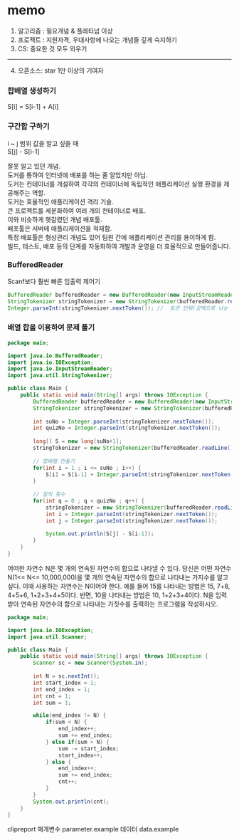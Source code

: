memo
===
1. 알고리즘 : 필요개념 & 플레티넘 이상
2. 프로젝트 : 지원자격, 우대사항에 나오는 개념들 깊게 숙지하기
3. CS: 중요한 것 모두 외우기
----------------------------------------------------  
4. 오픈소스: star 1만 이상의 기여자  

### 합배열 생성하기
S[i] = S[i-1] + A[i]
### 구간합 구하기
i ~ j 범위 값을 알고 싶을 때  
S[j] - S[i-1]

잘못 알고 있던 개념.  
도커를 통하여 인터넷에 배포를 하는 줄 알았지만 아님.  
도커는 컨테이너를 개설하여 각각의 컨테이너에 독립적인 애플리케이션 실행 환경을 제공해주는 역할.  
도커는 효율적인 애플리케이션 격리 기술.  
큰 프로젝트를 세분화하여 여러 개의 컨테이너로 배포.  
이와 비슷하게 헷갈렸던 개념 배포툴.  
배포툴은 서버에 애플리케이션을 적재함.  
특정 배포툴은 형상관리 개념도 있어 팀원 간에 애플리케이션 관리를 용이하게 함.  
빌드, 테스트, 배포 등의 단계를 자동화하여 개발과 운영을 더 효율적으로 만들어줍니다.

### BufferedReader
Scanf보다 훨씬 빠른 입출력 제어기  
```java
BufferedReader bufferedReader = new BufferedReader(new InputStreamReader(System.in)); // 입력 받음
StringTokenizer stringTokenizer = new StringTokenizer(bufferedReader.readLine()); // bufferedReader.readLine()을 사용하여 한 줄의 문자열을 읽음. StringTokenizer를 사용하여 공백을 기준으로 문자열을 나눔.
Integer.parseInt(stringTokenizer.nextToken()); //  토큰 단위(공백으로 나눈 단어)로 문자열을 반환.
```
### 배열 합을 이용하여 문제 풀기
```java
package main;

import java.io.BufferedReader;
import java.io.IOException;
import java.io.InputStreamReader;
import java.util.StringTokenizer;

public class Main {
    public static void main(String[] args) throws IOException {
        BufferedReader bufferedReader = new BufferedReader(new InputStreamReader(System.in));
        StringTokenizer stringTokenizer = new StringTokenizer(bufferedReader.readLine());
        
        int suNo = Integer.parseInt(stringTokenizer.nextToken());
        int quizNo = Integer.parseInt(stringTokenizer.nextToken());
        
        long[] S = new long[suNo+1];
        stringTokenizer = new StringTokenizer(bufferedReader.readLine());
        
        // 합배열 만들기
        for(int i = 1 ; i <= suNo ; i++) {
            S[i] = S[i-1] + Integer.parseInt(stringTokenizer.nextToken());
        }
        
        // 질의 횟수
        for(int q = 0 ; q < quizNo ; q++) {
            stringTokenizer = new StringTokenizer(bufferedReader.readLine());
            int i = Integer.parseInt(stringTokenizer.nextToken());
            int j = Integer.parseInt(stringTokenizer.nextToken());
            
            System.out.println(S[j] - S[i-1]);
        }
    }
}
```
어떠한 자연수 N은 몇 개의 연속된 자연수의 합으로 나타낼 수 있다. 당신은 어떤 자연수 N(1<= N<= 10,000,000)을 몇 개의 연속된 자연수의
합으로 나타내는 가지수를 알고 싶다. 이때 사용하는 자연수는 N이어야 한다. 예를 들어 15를 나타내는 방법은 15, 7+8, 4+5+6, 1+2+3+4+5이다. 반면, 10을 나타내는 방법은 10, 1+2+3+4이다. N을 입력받아 연속된 자연수의 합으로 나타내는 가짓수를 출력하는 프로그램을 작성하시오.
```java
package main;

import java.io.IOException;
import java.util.Scanner;

public class Main {
    public static void main(String[] args) throws IOException {
        Scanner sc = new Scanner(System.in);
        
        int N = sc.nextInt();
        int start_index = 1;
        int end_index = 1;
        int cnt = 1;
        int sum = 1;

        while(end_index != N) {
            if(sum < N) {
                end_index++;
                sum += end_index;
            } else if(sum > N) {
                sum -= start_index;
                start_index++;
            } else {
                end_index++;
                sum += end_index;
                cnt++;
            }
        }
        System.out.println(cnt);
    }
}
```
clipreport
매개변수 parameter.example 데이터 data.example
